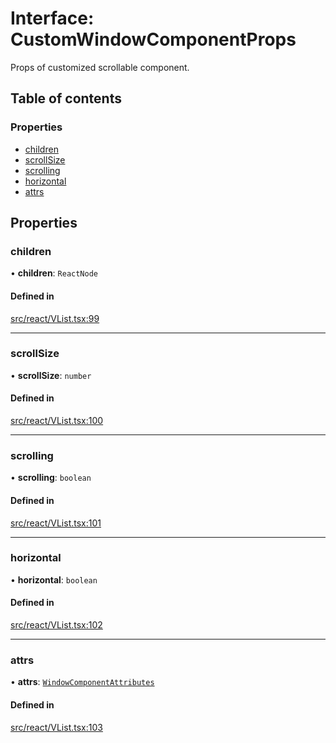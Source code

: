# Interface: CustomWindowComponentProps

Props of customized scrollable component.

## Table of contents

### Properties

- [children](CustomWindowComponentProps.md#children)
- [scrollSize](CustomWindowComponentProps.md#scrollsize)
- [scrolling](CustomWindowComponentProps.md#scrolling)
- [horizontal](CustomWindowComponentProps.md#horizontal)
- [attrs](CustomWindowComponentProps.md#attrs)

## Properties

### children

• **children**: `ReactNode`

#### Defined in

[src/react/VList.tsx:99](https://github.com/inokawa/virtua/blob/7d43c50/src/react/VList.tsx#L99)

___

### scrollSize

• **scrollSize**: `number`

#### Defined in

[src/react/VList.tsx:100](https://github.com/inokawa/virtua/blob/7d43c50/src/react/VList.tsx#L100)

___

### scrolling

• **scrolling**: `boolean`

#### Defined in

[src/react/VList.tsx:101](https://github.com/inokawa/virtua/blob/7d43c50/src/react/VList.tsx#L101)

___

### horizontal

• **horizontal**: `boolean`

#### Defined in

[src/react/VList.tsx:102](https://github.com/inokawa/virtua/blob/7d43c50/src/react/VList.tsx#L102)

___

### attrs

• **attrs**: [`WindowComponentAttributes`](../API.md#windowcomponentattributes)

#### Defined in

[src/react/VList.tsx:103](https://github.com/inokawa/virtua/blob/7d43c50/src/react/VList.tsx#L103)
